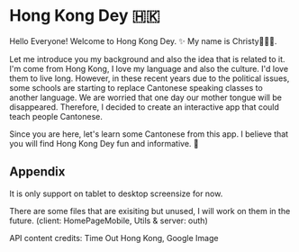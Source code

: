 
# Hong Kong Dey 🇭🇰

Hello Everyone! Welcome to Hong Kong Dey. ✨ My name is Christy🙋🏻‍♀️.

Let me introduce you my background and also the idea that is related to it. I'm come from Hong Kong, I love my language and also the culture. I'd love them to live long. However, in these recent years due to the political issues, some schools are starting to replace Cantonese speaking classes to another language. We are worried that one day our mother tongue will be disappeared. Therefore, I decided to create an interactive app that could teach people Cantonese.

Since you are here, let's learn some Cantonese from this app. I believe that you will find Hong Kong Dey fun and informative. 🤗




## Appendix
It is only support on tablet to desktop screensize for now.

There are some files that are exisiting but unused, I will work on them in the future. (client: HomePageMobile, Utils & server: outh)

API content credits:
Time Out Hong Kong,
Google Image

  
